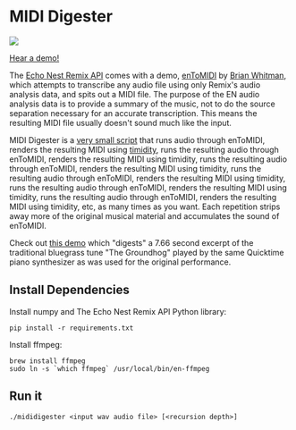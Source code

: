 # MIDI Digester

![](http://media.tumblr.com/f6e4c701b922ab81d2e7cd271759c734/tumblr_inline_mw2b22oWMs1qj7ql5.png)

[Hear a demo!](https://soundcloud.com/jonathanmarmor/groundhog)

The [Echo Nest Remix API](http://echonest.github.io/remix/) comes with a demo, [enToMIDI](https://github.com/echonest/remix/blob/master/examples/midi/enToMIDI.py) by [Brian Whitman](http://notes.variogr.am/), which attempts to transcribe any audio file using only Remix's audio analysis data, and spits out a MIDI file. The purpose of the EN audio analysis data is to provide a summary of the music, not to do the source separation necessary for an accurate transcription. This means the resulting MIDI file usually doesn't sound much like the input.

MIDI Digester is a [very small script](https://github.com/jonathanmarmor/mididigester) that runs audio through enToMIDI, renders the resulting MIDI using [timidity](http://timidity.sourceforge.net/), runs the resulting audio through enToMIDI, renders the resulting MIDI using timidity, runs the resulting audio through enToMIDI, renders the resulting MIDI using timidity, runs the resulting audio through enToMIDI, renders the resulting MIDI using timidity, runs the resulting audio through enToMIDI, renders the resulting MIDI using timidity, runs the resulting audio through enToMIDI, renders the resulting MIDI using timidity, etc, as many times as you want. Each repetition strips away more of the original musical material and accumulates the sound of enToMIDI.

Check out [this demo](https://soundcloud.com/jonathanmarmor/groundhog) which "digests" a 7.66 second excerpt of the traditional bluegrass tune "The Groundhog" played by the same Quicktime piano synthesizer as was used for the original performance.


## Install Dependencies

Install numpy and The Echo Nest Remix API Python library:

    pip install -r requirements.txt

Install ffmpeg:

    brew install ffmpeg
    sudo ln -s `which ffmpeg` /usr/local/bin/en-ffmpeg

## Run it

    ./mididigester <input wav audio file> [<recursion depth>]
